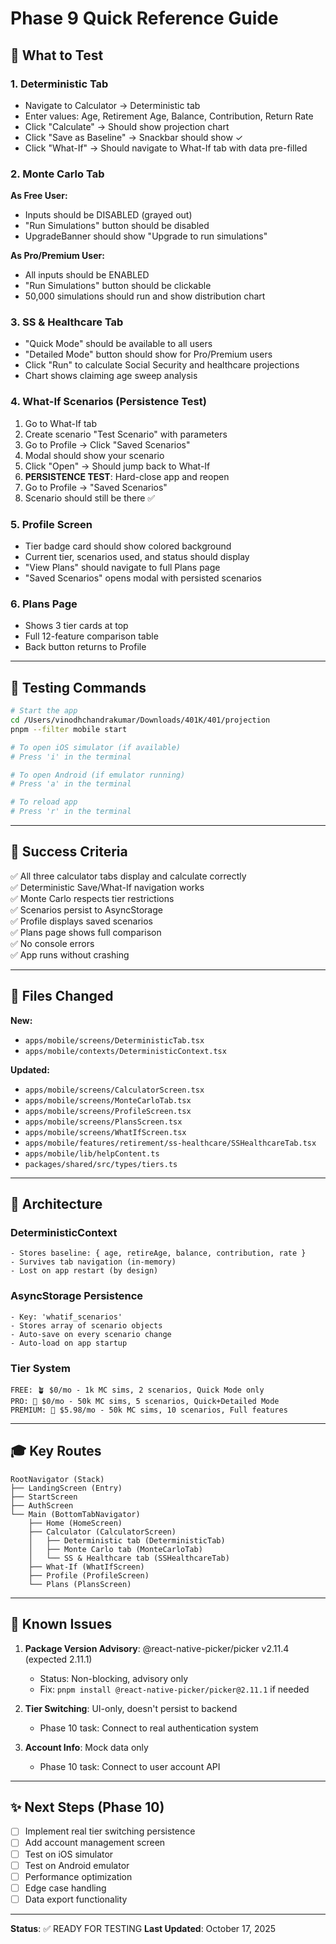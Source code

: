 # Phase 9 Quick Reference Guide

## 🚀 What to Test

### 1. **Deterministic Tab**
- Navigate to Calculator → Deterministic tab
- Enter values: Age, Retirement Age, Balance, Contribution, Return Rate
- Click "Calculate" → Should show projection chart
- Click "Save as Baseline" → Snackbar should show ✓
- Click "What-If" → Should navigate to What-If tab with data pre-filled

### 2. **Monte Carlo Tab**
**As Free User:**
- Inputs should be DISABLED (grayed out)
- "Run Simulations" button should be disabled
- UpgradeBanner should show "Upgrade to run simulations"

**As Pro/Premium User:**
- All inputs should be ENABLED
- "Run Simulations" button should be clickable
- 50,000 simulations should run and show distribution chart

### 3. **SS & Healthcare Tab**
- "Quick Mode" should be available to all users
- "Detailed Mode" button should show for Pro/Premium users
- Click "Run" to calculate Social Security and healthcare projections
- Chart shows claiming age sweep analysis

### 4. **What-If Scenarios (Persistence Test)**
1. Go to What-If tab
2. Create scenario "Test Scenario" with parameters
3. Go to Profile → Click "Saved Scenarios"
4. Modal should show your scenario
5. Click "Open" → Should jump back to What-If
6. **PERSISTENCE TEST**: Hard-close app and reopen
7. Go to Profile → "Saved Scenarios"
8. Scenario should still be there ✅

### 5. **Profile Screen**
- Tier badge card should show colored background
- Current tier, scenarios used, and status should display
- "View Plans" should navigate to full Plans page
- "Saved Scenarios" opens modal with persisted scenarios

### 6. **Plans Page**
- Shows 3 tier cards at top
- Full 12-feature comparison table
- Back button returns to Profile

---

## 📱 Testing Commands

```bash
# Start the app
cd /Users/vinodhchandrakumar/Downloads/401K/401/projection
pnpm --filter mobile start

# To open iOS simulator (if available)
# Press 'i' in the terminal

# To open Android (if emulator running)
# Press 'a' in the terminal

# To reload app
# Press 'r' in the terminal
```

---

## 🎯 Success Criteria

✅ All three calculator tabs display and calculate correctly  
✅ Deterministic Save/What-If navigation works  
✅ Monte Carlo respects tier restrictions  
✅ Scenarios persist to AsyncStorage  
✅ Profile displays saved scenarios  
✅ Plans page shows full comparison  
✅ No console errors  
✅ App runs without crashing  

---

## 📂 Files Changed

**New:**
- `apps/mobile/screens/DeterministicTab.tsx`
- `apps/mobile/contexts/DeterministicContext.tsx`

**Updated:**
- `apps/mobile/screens/CalculatorScreen.tsx`
- `apps/mobile/screens/MonteCarloTab.tsx`
- `apps/mobile/screens/ProfileScreen.tsx`
- `apps/mobile/screens/PlansScreen.tsx`
- `apps/mobile/screens/WhatIfScreen.tsx`
- `apps/mobile/features/retirement/ss-healthcare/SSHealthcareTab.tsx`
- `apps/mobile/lib/helpContent.ts`
- `packages/shared/src/types/tiers.ts`

---

## 🔧 Architecture

### DeterministicContext
```tsx
- Stores baseline: { age, retireAge, balance, contribution, rate }
- Survives tab navigation (in-memory)
- Lost on app restart (by design)
```

### AsyncStorage Persistence
```tsx
- Key: 'whatif_scenarios'
- Stores array of scenario objects
- Auto-save on every scenario change
- Auto-load on app startup
```

### Tier System
```tsx
FREE: 🪴 $0/mo - 1k MC sims, 2 scenarios, Quick Mode only
PRO: 🌱 $0/mo - 50k MC sims, 5 scenarios, Quick+Detailed Mode
PREMIUM: 💎 $5.98/mo - 50k MC sims, 10 scenarios, Full features
```

---

## 🎓 Key Routes

```
RootNavigator (Stack)
├── LandingScreen (Entry)
├── StartScreen
├── AuthScreen
└── Main (BottomTabNavigator)
    ├── Home (HomeScreen)
    ├── Calculator (CalculatorScreen)
    │   ├── Deterministic tab (DeterministicTab)
    │   ├── Monte Carlo tab (MonteCarloTab)
    │   └── SS & Healthcare tab (SSHealthcareTab)
    ├── What-If (WhatIfScreen)
    ├── Profile (ProfileScreen)
    └── Plans (PlansScreen)
```

---

## 🐛 Known Issues

1. **Package Version Advisory**: @react-native-picker/picker v2.11.4 (expected 2.11.1)
   - Status: Non-blocking, advisory only
   - Fix: `pnpm install @react-native-picker/picker@2.11.1` if needed

2. **Tier Switching**: UI-only, doesn't persist to backend
   - Phase 10 task: Connect to real authentication system

3. **Account Info**: Mock data only
   - Phase 10 task: Connect to user account API

---

## ✨ Next Steps (Phase 10)

- [ ] Implement real tier switching persistence
- [ ] Add account management screen
- [ ] Test on iOS simulator
- [ ] Test on Android emulator
- [ ] Performance optimization
- [ ] Edge case handling
- [ ] Data export functionality

---

**Status**: ✅ READY FOR TESTING
**Last Updated**: October 17, 2025
